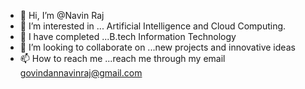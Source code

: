 - 👋 Hi, I’m @Navin Raj
- 👀 I’m interested in ... Artificial Intelligence and Cloud Computing.
- 🌱 I have completed ...B.tech Information Technology
- 💞️ I’m looking to collaborate on ...new projects and innovative ideas
- 📫 How to reach me ...reach me through my email govindannavinraj@gmail.com



